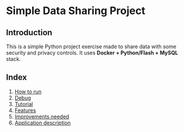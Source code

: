# Simple Data Sharing Project
## Introduction
This is a simple Python project exercise made to share data with some security and privacy controls.
It uses **Docker + Python/Flash + MySQL** stack.

## Index
1. [How to run](docs/01%20-%20HOW%20TO%20RUN.md)
2. [Debug](docs/02%20-%20DEBUG.md)
3. [Tutorial](docs/03%20-%20TUTORIAL.md)
4. [Features](docs/04%20-%20FEATURES.md)
5. [Improvements needed](docs/05%20-%20IMPROVEMENTS%20NEEDED.MD)
6. [Application description](docs/06%20-%20APPLICATION%20DESCRIPTION.MD)